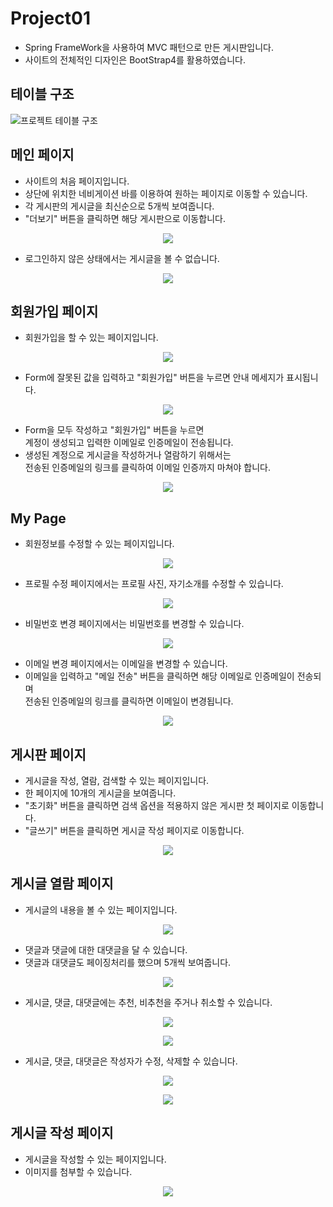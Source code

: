 # Project01
- Spring FrameWork을 사용하여 MVC 패턴으로 만든 게시판입니다.
- 사이트의 전체적인 디자인은 BootStrap4를 활용하였습니다.

## 테이블 구조
![프로젝트 테이블 구조](https://user-images.githubusercontent.com/63570797/100882309-610e7700-34f2-11eb-9a19-344b623cca4c.png)

## 메인 페이지
- 사이트의 처음 페이지입니다.
- 상단에 위치한 네비게이션 바를 이용하여 원하는 페이지로 이동할 수 있습니다.
- 각 게시판의 게시글을 최신순으로 5개씩 보여줍니다.
- "더보기" 버튼을 클릭하면 해당 게시판으로 이동합니다.

<p align="center"><img src="https://user-images.githubusercontent.com/63570797/101232704-8e2b7700-36f6-11eb-9904-d9cb70c43421.png"></p>

- 로그인하지 않은 상태에서는 게시글을 볼 수 없습니다.

<p align="center"><img src="https://user-images.githubusercontent.com/63570797/101237019-eb382480-3718-11eb-864f-1e8032760e32.gif"></p>

## 회원가입 페이지
- 회원가입을 할 수 있는 페이지입니다.

<p align="center"><img src="https://user-images.githubusercontent.com/63570797/101235983-7b25a080-3710-11eb-8837-329beab0daa0.png"></p>

- Form에 잘못된 값을 입력하고 "회원가입" 버튼을 누르면 안내 메세지가 표시됩니다.

<p align="center"><img src="https://user-images.githubusercontent.com/63570797/101236000-b45e1080-3710-11eb-9017-42324fd91431.png"></p>

- Form을 모두 작성하고 "회원가입" 버튼을 누르면<br/>
계정이 생성되고 입력한 이메일로 인증메일이 전송됩니다.
- 생성된 계정으로 게시글을 작성하거나 열람하기 위해서는<br/>
전송된 인증메일의 링크를 클릭하여 이메일 인증까지 마쳐야 합니다.

<p align="center"><img src="https://user-images.githubusercontent.com/63570797/101236041-0ef76c80-3711-11eb-981d-8463b39ed2fa.png"></p>

## My Page
- 회원정보를 수정할 수 있는 페이지입니다.

<p align="center"><img src="https://user-images.githubusercontent.com/63570797/101237986-5fc29180-3720-11eb-87a4-70611c0cbf87.png"></p>

- 프로필 수정 페이지에서는 프로필 사진, 자기소개를 수정할 수 있습니다.

<p align="center"><img src="https://user-images.githubusercontent.com/63570797/101238062-06a72d80-3721-11eb-8270-90626c881155.png"></p>

- 비밀번호 변경 페이지에서는 비밀번호를 변경할 수 있습니다.

<p align="center"><img src="https://user-images.githubusercontent.com/63570797/101238102-2f2f2780-3721-11eb-8031-ac9fda933a92.png"></p>

- 이메일 변경 페이지에서는 이메일을 변경할 수 있습니다.
- 이메일을 입력하고 "메일 전송" 버튼을 클릭하면 해당 이메일로 인증메일이 전송되며<br/>
전송된 인증메일의 링크를 클릭하면 이메일이 변경됩니다.

<p align="center"><img src="https://user-images.githubusercontent.com/63570797/101238119-584fb800-3721-11eb-91ae-da9196c73a85.png"></p>

## 게시판 페이지
- 게시글을 작성, 열람, 검색할 수 있는 페이지입니다.
- 한 페이지에 10개의 게시글을 보여줍니다.
- "초기화" 버튼을 클릭하면 검색 옵션을 적용하지 않은 게시판 첫 페이지로 이동합니다.
- "글쓰기" 버튼을 클릭하면 게시글 작성 페이지로 이동합니다.

<p align="center"><img src="https://user-images.githubusercontent.com/63570797/101236434-7531be80-3714-11eb-9c0f-7995301babd4.png"></p>

## 게시글 열람 페이지
- 게시글의 내용을 볼 수 있는 페이지입니다.

<p align="center"><img src="https://user-images.githubusercontent.com/63570797/101236637-3a308a80-3716-11eb-91e2-0b8ee04650cd.png"></p>

- 댓글과 댓글에 대한 대댓글을 달 수 있습니다.
- 댓글과 대댓글도 페이징처리를 했으며 5개씩 보여줍니다.

<p align="center"><img src="https://user-images.githubusercontent.com/63570797/101236746-f4c08d00-3716-11eb-8e71-5f38da574be9.png"></p>

- 게시글, 댓글, 대댓글에는 추천, 비추천을 주거나 취소할 수 있습니다.

<p align="center"><img src="https://user-images.githubusercontent.com/63570797/101237072-4e29bb80-3719-11eb-93f7-a97e1592e0b4.gif"></p>
<p align="center"><img src="https://user-images.githubusercontent.com/63570797/101237153-d019e480-3719-11eb-8f45-e5aba542eb11.gif"></p>

- 게시글, 댓글, 대댓글은 작성자가 수정, 삭제할 수 있습니다.

<p align="center"><img src="https://user-images.githubusercontent.com/63570797/101237499-a8784b80-371c-11eb-9294-3f0402465968.gif"></p>
<p align="center"><img src="https://user-images.githubusercontent.com/63570797/101237707-46b8e100-371e-11eb-9761-70fb51a9dc72.gif"></p>

## 게시글 작성 페이지
- 게시글을 작성할 수 있는 페이지입니다.
- 이미지를 첨부할 수 있습니다.

<p align="center"><img src="https://user-images.githubusercontent.com/63570797/101237891-a5328f00-371f-11eb-8f94-404ac109e8fe.png"></p>

